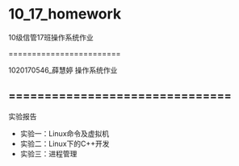 ﻿10_17_homework
==============

10级信管17班操作系统作业

========================

1020170546_薛慧婷 操作系统作业

===============================
------------------------------------------------------------------------------

实验报告

<ul>
<li>实验一：Linux命令及虚拟机</li>
<li>实验二：Linux下的C++开发</li>
<li>实验三：进程管理</li>
</ul>
